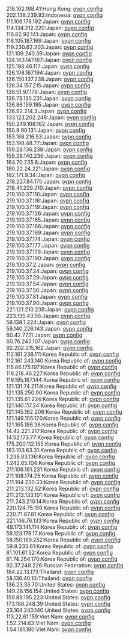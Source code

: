 218.102.198.41:Hong Kong: [ovpn config](vpn/218_102_198_41.ovpn)  
202.138.239.93:Indonesia: [ovpn config](vpn/202_138_239_93.ovpn)  
111.106.178.192:Japan: [ovpn config](vpn/111_106_178_192.ovpn)  
114.134.212.220:Japan: [ovpn config](vpn/114_134_212_220.ovpn)  
116.82.92.141:Japan: [ovpn config](vpn/116_82_92_141.ovpn)  
118.105.187.169:Japan: [ovpn config](vpn/118_105_187_169.ovpn)  
119.230.62.203:Japan: [ovpn config](vpn/119_230_62_203.ovpn)  
121.109.240.39:Japan: [ovpn config](vpn/121_109_240_39.ovpn)  
124.143.147.167:Japan: [ovpn config](vpn/124_143_147_167.ovpn)  
125.193.46.117:Japan: [ovpn config](vpn/125_193_46_117.ovpn)  
126.108.167.194:Japan: [ovpn config](vpn/126_108_167_194.ovpn)  
126.150.137.238:Japan: [ovpn config](vpn/126_150_137_238.ovpn)  
126.34.157.215:Japan: [ovpn config](vpn/126_34_157_215.ovpn)  
126.51.97.178:Japan: [ovpn config](vpn/126_51_97_178.ovpn)  
126.73.135.231:Japan: [ovpn config](vpn/126_73_135_231.ovpn)  
126.86.159.185:Japan: [ovpn config](vpn/126_86_159_185.ovpn)  
126.92.214.3:Japan: [ovpn config](vpn/126_92_214_3.ovpn)  
133.123.202.248:Japan: [ovpn config](vpn/133_123_202_248.ovpn)  
150.249.168.162:Japan: [ovpn config](vpn/150_249_168_162.ovpn)  
150.9.90.131:Japan: [ovpn config](vpn/150_9_90_131.ovpn)  
153.188.216.53:Japan: [ovpn config](vpn/153_188_216_53.ovpn)  
153.198.48.77:Japan: [ovpn config](vpn/153_198_48_77.ovpn)  
159.28.136.238:Japan: [ovpn config](vpn/159_28_136_238.ovpn)  
159.28.140.236:Japan: [ovpn config](vpn/159_28_140_236.ovpn)  
164.70.235.8:Japan: [ovpn config](vpn/164_70_235_8.ovpn)  
180.22.24.221:Japan: [ovpn config](vpn/180_22_24_221.ovpn)  
182.171.9.34:Japan: [ovpn config](vpn/182_171_9_34.ovpn)  
218.227.84.175:Japan: [ovpn config](vpn/218_227_84_175.ovpn)  
218.41.229.210:Japan: [ovpn config](vpn/218_41_229_210.ovpn)  
219.100.37.110:Japan: [ovpn config](vpn/219_100_37_110.ovpn)  
219.100.37.118:Japan: [ovpn config](vpn/219_100_37_118.ovpn)  
219.100.37.119:Japan: [ovpn config](vpn/219_100_37_119.ovpn)  
219.100.37.126:Japan: [ovpn config](vpn/219_100_37_126.ovpn)  
219.100.37.165:Japan: [ovpn config](vpn/219_100_37_165.ovpn)  
219.100.37.166:Japan: [ovpn config](vpn/219_100_37_166.ovpn)  
219.100.37.169:Japan: [ovpn config](vpn/219_100_37_169.ovpn)  
219.100.37.174:Japan: [ovpn config](vpn/219_100_37_174.ovpn)  
219.100.37.177:Japan: [ovpn config](vpn/219_100_37_177.ovpn)  
219.100.37.179:Japan: [ovpn config](vpn/219_100_37_179.ovpn)  
219.100.37.190:Japan: [ovpn config](vpn/219_100_37_190.ovpn)  
219.100.37.2:Japan: [ovpn config](vpn/219_100_37_2.ovpn)  
219.100.37.24:Japan: [ovpn config](vpn/219_100_37_24.ovpn)  
219.100.37.29:Japan: [ovpn config](vpn/219_100_37_29.ovpn)  
219.100.37.54:Japan: [ovpn config](vpn/219_100_37_54.ovpn)  
219.100.37.56:Japan: [ovpn config](vpn/219_100_37_56.ovpn)  
219.100.37.81:Japan: [ovpn config](vpn/219_100_37_81.ovpn)  
219.100.37.90:Japan: [ovpn config](vpn/219_100_37_90.ovpn)  
221.121.210.238:Japan: [ovpn config](vpn/221_121_210_238.ovpn)  
223.135.43.55:Japan: [ovpn config](vpn/223_135_43_55.ovpn)  
58.138.1.224:Japan: [ovpn config](vpn/58_138_1_224.ovpn)  
59.140.226.143:Japan: [ovpn config](vpn/59_140_226_143.ovpn)  
60.42.77.11:Japan: [ovpn config](vpn/60_42_77_11.ovpn)  
60.76.243.107:Japan: [ovpn config](vpn/60_76_243_107.ovpn)  
92.202.215.162:Japan: [ovpn config](vpn/92_202_215_162.ovpn)  
112.161.238.111:Korea Republic of: [ovpn config](vpn/112_161_238_111.ovpn)  
112.161.243.140:Korea Republic of: [ovpn config](vpn/112_161_243_140.ovpn)  
115.86.175.197:Korea Republic of: [ovpn config](vpn/115_86_175_197.ovpn)  
118.218.46.227:Korea Republic of: [ovpn config](vpn/118_218_46_227.ovpn)  
119.195.167.144:Korea Republic of: [ovpn config](vpn/119_195_167_144.ovpn)  
121.131.74.211:Korea Republic of: [ovpn config](vpn/121_131_74_211.ovpn)  
121.135.250.90:Korea Republic of: [ovpn config](vpn/121_135_250_90.ovpn)  
121.135.61.224:Korea Republic of: [ovpn config](vpn/121_135_61_224.ovpn)  
121.140.117.34:Korea Republic of: [ovpn config](vpn/121_140_117_34.ovpn)  
121.145.162.206:Korea Republic of: [ovpn config](vpn/121_145_162_206.ovpn)  
121.149.105.120:Korea Republic of: [ovpn config](vpn/121_149_105_120.ovpn)  
121.165.186.38:Korea Republic of: [ovpn config](vpn/121_165_186_38.ovpn)  
14.42.221.217:Korea Republic of: [ovpn config](vpn/14_42_221_217.ovpn)  
14.52.173.77:Korea Republic of: [ovpn config](vpn/14_52_173_77.ovpn)  
175.200.112.155:Korea Republic of: [ovpn config](vpn/175_200_112_155.ovpn)  
183.103.63.31:Korea Republic of: [ovpn config](vpn/183_103_63_31.ovpn)  
1.238.83.136:Korea Republic of: [ovpn config](vpn/1_238_83_136.ovpn)  
1.242.65.104:Korea Republic of: [ovpn config](vpn/1_242_65_104.ovpn)  
211.106.161.231:Korea Republic of: [ovpn config](vpn/211_106_161_231.ovpn)  
211.108.174.25:Korea Republic of: [ovpn config](vpn/211_108_174_25.ovpn)  
211.194.230.33:Korea Republic of: [ovpn config](vpn/211_194_230_33.ovpn)  
211.213.132.52:Korea Republic of: [ovpn config](vpn/211_213_132_52.ovpn)  
211.213.133.101:Korea Republic of: [ovpn config](vpn/211_213_133_101.ovpn)  
211.243.210.14:Korea Republic of: [ovpn config](vpn/211_243_210_14.ovpn)  
220.124.75.159:Korea Republic of: [ovpn config](vpn/220_124_75_159.ovpn)  
220.71.87.81:Korea Republic of: [ovpn config](vpn/220_71_87_81.ovpn)  
221.146.76.133:Korea Republic of: [ovpn config](vpn/221_146_76_133.ovpn)  
49.173.141.114:Korea Republic of: [ovpn config](vpn/49_173_141_114.ovpn)  
58.123.179.17:Korea Republic of: [ovpn config](vpn/58_123_179_17.ovpn)  
58.150.189.252:Korea Republic of: [ovpn config](vpn/58_150_189_252.ovpn)  
59.9.233.61:Korea Republic of: [ovpn config](vpn/59_9_233_61.ovpn)  
61.101.61.52:Korea Republic of: [ovpn config](vpn/61_101_61_52.ovpn)  
61.74.254.170:Korea Republic of: [ovpn config](vpn/61_74_254_170.ovpn)  
92.37.248.226:Russian Federation: [ovpn config](vpn/92_37_248_226.ovpn)  
184.22.13.173:Thailand: [ovpn config](vpn/184_22_13_173.ovpn)  
58.136.40.10:Thailand: [ovpn config](vpn/58_136_40_10.ovpn)  
136.23.35.70:United States: [ovpn config](vpn/136_23_35_70.ovpn)  
149.28.156.154:United States: [ovpn config](vpn/149_28_156_154.ovpn)  
159.89.195.223:United States: [ovpn config](vpn/159_89_195_223.ovpn)  
173.198.248.39:United States: [ovpn config](vpn/173_198_248_39.ovpn)  
23.164.240.140:United States: [ovpn config](vpn/23_164_240_140.ovpn)  
113.22.61.159:Viet Nam: [ovpn config](vpn/113_22_61_159.ovpn)  
1.52.214.63:Viet Nam: [ovpn config](vpn/1_52_214_63.ovpn)  
1.54.181.180:Viet Nam: [ovpn config](vpn/1_54_181_180.ovpn)  
